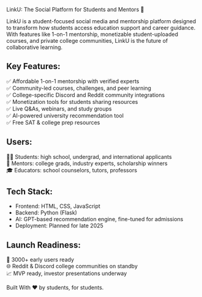LinkU: The Social Platform for Students and Mentors 🚀

LinkU is a student-focused social media and mentorship platform designed to transform how students access education support and career guidance. 
With features like 1-on-1 mentorship, monetizable student-uploaded courses, and private college communities, LinkU is the future of collaborative learning.

Key Features:
--------------
✅ Affordable 1-on-1 mentorship with verified experts  
✅ Community-led courses, challenges, and peer learning  
✅ College-specific Discord and Reddit community integrations  
✅ Monetization tools for students sharing resources  
✅ Live Q&As, webinars, and study groups  
✅ AI-powered university recommendation tool  
✅ Free SAT & college prep resources  

Users:
-------
👨‍🎓 Students: high school, undergrad, and international applicants  
🧠 Mentors: college grads, industry experts, scholarship winners  
🎓 Educators: school counselors, tutors, professors

Tech Stack:
------------
- Frontend: HTML, CSS, JavaScript  
- Backend: Python (Flask)  
- AI: GPT-based recommendation engine, fine-tuned for admissions  
- Deployment: Planned for late 2025  

Launch Readiness:
-------------------
🌱 3000+ early users ready  
🌐 Reddit & Discord college communities on standby  
📈 MVP ready, investor presentations underway  

Built With ❤️ by students, for students.
